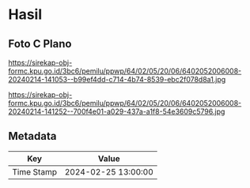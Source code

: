 # Hasil

## Foto C Plano

https://sirekap-obj-formc.kpu.go.id/3bc6/pemilu/ppwp/64/02/05/20/06/6402052006008-20240214-141053--b99ef4dd-c714-4b74-8539-ebc2f078d8a1.jpg

https://sirekap-obj-formc.kpu.go.id/3bc6/pemilu/ppwp/64/02/05/20/06/6402052006008-20240214-141252--700f4e01-a029-437a-a1f8-54e3609c5796.jpg


## Metadata

| Key        | Value               |
| ---------- | ------------------- |
| Time Stamp | 2024-02-25 13:00:00 |



